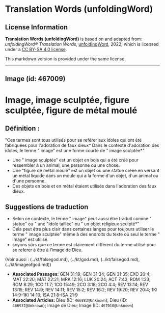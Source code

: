 # Translation Words (unfoldingWord)

## License Information

**Translation Words (unfoldingWord)** is based on and adapted from: _unfoldingWord® Translation Words_, [unfoldingWord](https://unfoldingword.org/utw), 2022, which is licensed under a [CC BY-SA 4.0 license](https://creativecommons.org/licenses/by-sa/4.0/legalcode.en).

This markdown version is provided under the same license.



--------------------------------

## Image (id: 467009)

Image, image sculptée, figure sculptée, figure de métal moulé
=============================================================

Définition :
------------

"Ces termes sont tous utilisés pour se reférer aux idoles qui ont été fabriquées pour l'adoration de faux dieux\* Dans le contexte d'adoration des idoles, le terme " image" est une forme courte de " image sculptée\*"

* Une " image sculptée" est un objet en bois qui a été créé pour ressembler à un animal, une personne ou une chose.
* Une "figure de métal moulé" est un objet ou une statue créée en versant un métal liquide dans un moule qui a la forme d'un objet, d'un animal ou d'une personne.
* Ces objets en bois et en métal étaient utilisés dans l'adoration des faux dieux.

Suggestions de traduction
-------------------------

* Selon ce contexte, le terme " image" peut aussi être traduit comme " statue" ou " une "idole taillée" ou " un objet réligieux sculpté\*"
* Cela peut être plus clair dans certaines langes pour toujours utiliser le terme " image sculptée" même à des endroits du texte où seul le terme " image" est utilisé.
* soyons sûrs que ce terme est clairement différent du terme utilisé pour se referer à être à l'image de Dieu.

(Voir aussi : (../kt/falsegod.md), (../kt/god.md), (../kt/falsegod.md), (../kt/imageofgod.md))

* **Associated Passages:** GEN 31:19; GEN 31:34; GEN 31:35; EXO 20:4; MAT 22:20; MAT 22:21; MRK 12:16; LUK 20:24; ACT 7:43; ROM 1:23; ROM 8:29; 1CO 11:7; 1CO 15:49; 2CO 3:18; 2CO 4:4; REV 13:14; REV 13:15; REV 14:9; REV 14:11; REV 15:2; REV 16:2; REV 19:20; REV 20:4; 1KI 14:9–1KI 14:10; ISA 21:8–ISA 21:9
* **Associated Articles:** Dieu (ID: `466883@Unknown`); Dieu (ID: `466937@Unknown`); Image de Dieu; Image (ID: `467010@Unknown`)

